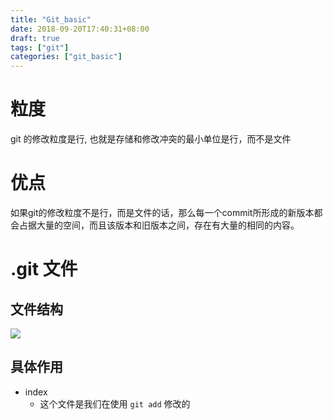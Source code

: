 ```yaml
---
title: "Git_basic"
date: 2018-09-20T17:40:31+08:00
draft: true
tags: ["git"]
categories: ["git_basic"]
---
```


# 粒度
git 的修改粒度是行, 也就是存储和修改冲突的最小单位是行，而不是文件

# 优点

如果git的修改粒度不是行，而是文件的话，那么每一个commit所形成的新版本都会占据大量的空间，而且该版本和旧版本之间，存在有大量的相同的内容。

# .git 文件


## 文件结构
![](/images/git_basic/git_file_structure.png)
## 具体作用
- index
    - 这个文件是我们在使用 ` git add ` 修改的

